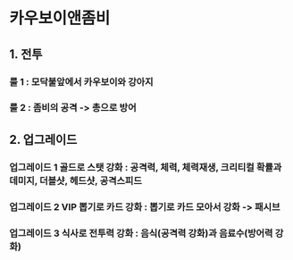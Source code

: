 # 카우보이앤좀비
## 1. 전투
### 룰 1 : 모닥불앞에서 카우보이와 강아지
### 룰 2 : 좀비의 공격 -> 총으로 방어 

## 2. 업그레이드
### 업그레이드 1 골드로 스탯 강화 : 공격력, 체력, 체력재생, 크리티컬 확률과 데미지, 더블샷, 헤드샷, 공격스피드
### 업그레이드 2 VIP 뽑기로 카드 강화 : 뽑기로 카드 모아서 강화 -> 패시브
### 업그레이드 3 식사로 전투력 강화 : 음식(공격력 강화)과 음료수(방어력 강화)






